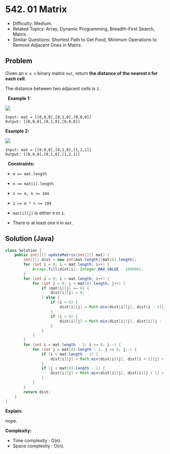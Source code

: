 # 542. 01 Matrix

- Difficulty: Medium.
- Related Topics: Array, Dynamic Programming, Breadth-First Search, Matrix.
- Similar Questions: Shortest Path to Get Food, Minimum Operations to Remove Adjacent Ones in Matrix.

## Problem

Given an ```m x n``` binary matrix ```mat```, return **the distance of the nearest **```0```** for each cell**.

The distance between two adjacent cells is ```1```.

 
**Example 1:**

![](https://assets.leetcode.com/uploads/2021/04/24/01-1-grid.jpg)

```
Input: mat = [[0,0,0],[0,1,0],[0,0,0]]
Output: [[0,0,0],[0,1,0],[0,0,0]]
```

**Example 2:**

![](https://assets.leetcode.com/uploads/2021/04/24/01-2-grid.jpg)

```
Input: mat = [[0,0,0],[0,1,0],[1,1,1]]
Output: [[0,0,0],[0,1,0],[1,2,1]]
```

 
**Constraints:**


	
- ```m == mat.length```
	
- ```n == mat[i].length```
	
- ```1 <= m, n <= 104```
	
- ```1 <= m * n <= 104```
	
- ```mat[i][j]``` is either ```0``` or ```1```.
	
- There is at least one ```0``` in ```mat```.



## Solution (Java)

```java
class Solution {
    public int[][] updateMatrix(int[][] mat) {
        int[][] dist = new int[mat.length][mat[0].length];
        for (int i = 0; i < mat.length; i++) {
            Arrays.fill(dist[i], Integer.MAX_VALUE - 100000);
        }
        for (int i = 0; i < mat.length; i++) {
            for (int j = 0; j < mat[0].length; j++) {
                if (mat[i][j] == 0) {
                    dist[i][j] = 0;
                } else {
                    if (i > 0) {
                        dist[i][j] = Math.min(dist[i][j], dist[i - 1][j] + 1);
                    }
                    if (j > 0) {
                        dist[i][j] = Math.min(dist[i][j], dist[i][j - 1] + 1);
                    }
                }
            }
        }
        for (int i = mat.length - 1; i >= 0; i--) {
            for (int j = mat[0].length - 1; j >= 0; j--) {
                if (i < mat.length - 1) {
                    dist[i][j] = Math.min(dist[i][j], dist[i + 1][j] + 1);
                }
                if (j < mat[0].length - 1) {
                    dist[i][j] = Math.min(dist[i][j], dist[i][j + 1] + 1);
                }
            }
        }
        return dist;
    }
}
```

**Explain:**

nope.

**Complexity:**

* Time complexity : O(n).
* Space complexity : O(n).
